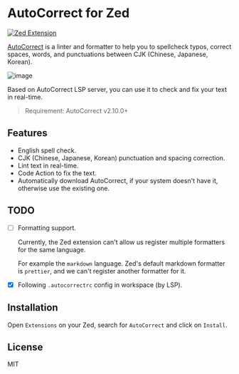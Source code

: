 # AutoCorrect for Zed

[![Zed Extension](https://img.shields.io/badge/-Zed_Extension-blue?style=flat&logo=zedindustries&logoColor=%23FFFFFF&logoSize=auto&labelColor=%23111111&color=%23084CCF)](https://zed.dev/extensions/autocorrect)

[AutoCorrect](https://github.com/huacnlee/autocorrect) is a linter and formatter to help you to spellcheck typos, correct spaces, words, and punctuations between CJK (Chinese, Japanese, Korean).

<img alt="image" src="https://github.com/user-attachments/assets/38697c59-be3f-4479-8351-d391d97bdb65">

Based on AutoCorrect LSP server, you can use it to check and fix your text in real-time.

> Requirement: AutoCorrect v2.10.0+

## Features

- English spell check.
- CJK (Chinese, Japanese, Korean) punctuation and spacing correction.
- Lint text in real-time.
- Code Action to fix the text.
- Automatically download AutoCorrect, if your system doesn't have it, otherwise use the existing one.

## TODO

- [ ] Formatting support.

  Currently, the Zed extension can't allow us register multiple formatters for the same language.

  For example the `markdown` language. Zed's default markdown formatter is `prettier`, and we can't register another formatter for it.

- [x] Following `.autocorrectrc` config in workspace (by LSP).

## Installation

Open `Extensions` on your Zed, search for `AutoCorrect` and click on `Install`.

## License

MIT
